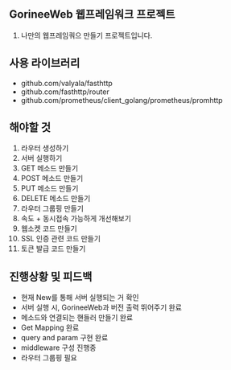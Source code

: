 ## GorineeWeb 웹프레임워크 프로젝트
1. 나만의 웹프레임쿼으 만들기 프로젝트입니다.

## 사용 라이브러리
- github.com/valyala/fasthttp
- github.com/fasthttp/router
- github.com/prometheus/client_golang/prometheus/promhttp

## 해야할 것
1. 라우터 생성하기
2. 서버 실행하기
3. GET 메소드 만들기
4. POST 메소드 만들기
5. PUT 메소드 만들기
6. DELETE  메소드 만들기
7. 라우터 그룹핑 만들기
8. 속도 + 동시접속 가능하게 개선해보기
9. 웹소켓 코드 만들기
10. SSL 인증 관련 코드 만들기
11. 토큰 발급 코드 만들기

## 진행상황 및 피드백
- 현재 New를 통해 서버 실행되는 거 확인
- 서버 실행 시, GorineeWeb과 버전 출력 뛰어주기 완료
- 메소드와 연결되는 핸들러 만들기 완료
- Get Mapping 완료
- query and param 구현 완료
- middleware 구성 진행중
- 라우터 그룹핑 필요 